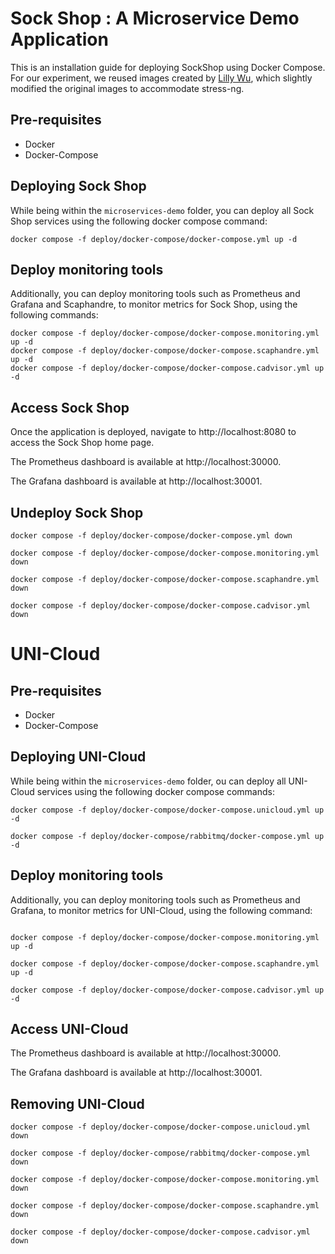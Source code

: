 # Sock Shop : A Microservice Demo Application
This is an installation guide for deploying SockShop using Docker Compose. For our experiment, we reused images created by [Lilly Wu](https://hub.docker.com/r/lillywu/sock-shop/tags), which slightly modified the original images to accommodate stress-ng.
## Pre-requisites
- Docker
- Docker-Compose
## Deploying Sock Shop
While being within the `microservices-demo` folder, you can deploy all Sock Shop services using the following docker compose command:
```
docker compose -f deploy/docker-compose/docker-compose.yml up -d
```
## Deploy monitoring tools
Additionally, you can deploy monitoring tools such as Prometheus and Grafana and Scaphandre, to monitor metrics for Sock Shop, using the following commands:
```
docker compose -f deploy/docker-compose/docker-compose.monitoring.yml up -d
docker compose -f deploy/docker-compose/docker-compose.scaphandre.yml up -d
docker compose -f deploy/docker-compose/docker-compose.cadvisor.yml up -d
```

## Access Sock Shop

Once the application is deployed, navigate to http://localhost:8080 to access the Sock Shop home page.

The Prometheus dashboard is available at http://localhost:30000.

The Grafana dashboard is available at http://localhost:30001.

## Undeploy Sock Shop
```
docker compose -f deploy/docker-compose/docker-compose.yml down

docker compose -f deploy/docker-compose/docker-compose.monitoring.yml down

docker compose -f deploy/docker-compose/docker-compose.scaphandre.yml down

docker compose -f deploy/docker-compose/docker-compose.cadvisor.yml down
```


# UNI-Cloud
## Pre-requisites
- Docker
- Docker-Compose

## Deploying UNI-Cloud
While being within the `microservices-demo` folder, ou can deploy all UNI-Cloud services using the following docker compose commands:
```
docker compose -f deploy/docker-compose/docker-compose.unicloud.yml up -d

docker compose -f deploy/docker-compose/rabbitmq/docker-compose.yml up -d
```
## Deploy monitoring tools
Additionally, you can deploy monitoring tools such as Prometheus and Grafana, to monitor metrics for UNI-Cloud, using the following command:
```

docker compose -f deploy/docker-compose/docker-compose.monitoring.yml up -d

docker compose -f deploy/docker-compose/docker-compose.scaphandre.yml up -d

docker compose -f deploy/docker-compose/docker-compose.cadvisor.yml up -d

```

## Access UNI-Cloud

The Prometheus dashboard is available at http://localhost:30000.

The Grafana dashboard is available at http://localhost:30001.

## Removing UNI-Cloud
```
docker compose -f deploy/docker-compose/docker-compose.unicloud.yml down

docker compose -f deploy/docker-compose/rabbitmq/docker-compose.yml down

docker compose -f deploy/docker-compose/docker-compose.monitoring.yml down

docker compose -f deploy/docker-compose/docker-compose.scaphandre.yml down

docker compose -f deploy/docker-compose/docker-compose.cadvisor.yml down
```
